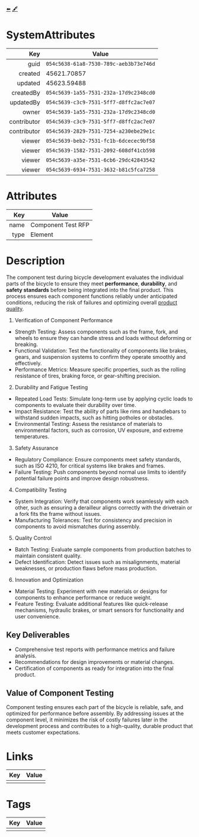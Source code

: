 
[⬅️](./bicycleDemo_WBS.html)
[🖋️](.054c5638-61a8-7530-789c-aeb3b73e746d.md)


# SystemAttributes

| Key                       | Value                                       |
| ------------------------: | ------------------------------------------- |
| guid                      | ```054c5638-61a8-7530-789c-aeb3b73e746d```  |
| created                   |   45621.70857                               |
| updated                   |   45623.59488                               |
| createdBy                 | ```054c5639-1a55-7531-232a-17d9c2348cd0```  |
| updatedBy                 | ```054c5639-c3c9-7531-5ff7-d8ffc2ac7e07```  |
| owner                     | ```054c5639-1a55-7531-232a-17d9c2348cd0```  |
| contributor               | ```054c5639-c3c9-7531-5ff7-d8ffc2ac7e07```  |
| contributor               | ```054c5639-2829-7531-7254-a230ebe29e1c```  |
| viewer                    | ```054c5639-beb2-7531-fc1b-6dcecec9bf58```  |
| viewer                    | ```054c5639-1582-7531-2092-608df41cb598```  |
| viewer                    | ```054c5639-a35e-7531-6cb6-29dc42843542```  |
| viewer                    | ```054c5639-6934-7531-3632-b81c5fca7258```  |

# Attributes

| Key                       | Value                                       |
| ------------------------: | ------------------------------------------- |
| name                      | Component Test RFP                          |
| type                      | Element                                     |

# Description

The component test during bicycle development evaluates the individual parts of the bicycle to ensure they meet **performance**, **durability**, and **safety standards** before being integrated into the final product. This process ensures each component functions reliably under anticipated conditions, reducing the risk of failures and optimizing overall [product quality](https://www.nist.gov/nist-quality-system).

1. Verification of Component Performance
- Strength Testing: Assess components such as the frame, fork, and wheels to ensure they can handle stress and loads without deforming or breaking.
- Functional Validation: Test the functionality of components like brakes, gears, and suspension systems to confirm they operate smoothly and effectively.
- Performance Metrics: Measure specific properties, such as the rolling resistance of tires, braking force, or gear-shifting precision.
2. Durability and Fatigue Testing
- Repeated Load Tests: Simulate long-term use by applying cyclic loads to components to evaluate their durability over time.
- Impact Resistance: Test the ability of parts like rims and handlebars to withstand sudden impacts, such as hitting potholes or obstacles.
- Environmental Testing: Assess the resistance of materials to environmental factors, such as corrosion, UV exposure, and extreme temperatures.
3. Safety Assurance
- Regulatory Compliance: Ensure components meet safety standards, such as ISO 4210, for critical systems like brakes and frames.
- Failure Testing: Push components beyond normal use limits to identify potential failure points and improve design robustness.
4. Compatibility Testing
- System Integration: Verify that components work seamlessly with each other, such as ensuring a derailleur aligns correctly with the drivetrain or a fork fits the frame without issues.
- Manufacturing Tolerances: Test for consistency and precision in components to avoid mismatches during assembly.
5. Quality Control
- Batch Testing: Evaluate sample components from production batches to maintain consistent quality.
- Defect Identification: Detect issues such as misalignments, material weaknesses, or production flaws before mass production.
6. Innovation and Optimization
- Material Testing: Experiment with new materials or designs for components to enhance performance or reduce weight.
- Feature Testing: Evaluate additional features like quick-release mechanisms, hydraulic brakes, or smart sensors for functionality and user convenience.

## Key Deliverables
- Comprehensive test reports with performance metrics and failure analysis.
- Recommendations for design improvements or material changes.
- Certification of components as ready for integration into the final product.

## Value of Component Testing
Component testing ensures each part of the bicycle is reliable, safe, and optimized for performance before assembly. By addressing issues at the component level, it minimizes the risk of costly failures later in the development process and contributes to a high-quality, durable product that meets customer expectations.

# Links

| Key                       | Value                |
| ------------------------: | -------------------- |
|                           |                      |

# Tags

| Key                       | Value                |
| ------------------------: | -------------------- |
|                           |                      |
